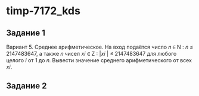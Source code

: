 # timp-7172_kds

## **Задание 1**

Вариант 5. Среднее арифметическое. На вход подаётся число 𝑛 ∈
N : 𝑛 ≤ 2147483647, а также 𝑛 чисел 𝑥𝑖 ∈ Z : |𝑥𝑖
| ≤ 2147483647 для
любого целого 𝑖 от 1 до 𝑛. Вывести значение среднего арифметического
от всех 𝑥𝑖.


 ## **Задание 2**


